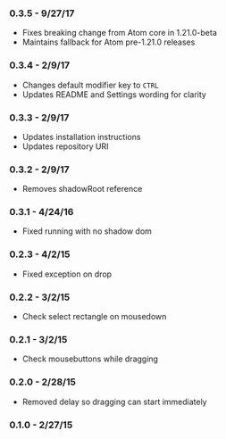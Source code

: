 ### 0.3.5 - 9/27/17
- Fixes breaking change from Atom core in 1.21.0-beta
- Maintains fallback for Atom pre-1.21.0 releases

### 0.3.4 - 2/9/17
- Changes default modifier key to `CTRL`
- Updates README and Settings wording for clarity

### 0.3.3 - 2/9/17
- Updates installation instructions
- Updates repository URI

### 0.3.2 - 2/9/17
- Removes shadowRoot reference

### 0.3.1 - 4/24/16
- Fixed running with no shadow dom

### 0.2.3 - 4/2/15
- Fixed exception on drop

### 0.2.2 - 3/2/15

- Check select rectangle on mousedown

### 0.2.1 - 3/2/15

- Check mousebuttons while dragging

### 0.2.0 - 2/28/15

- Removed delay so dragging can start immediately

### 0.1.0 - 2/27/15
